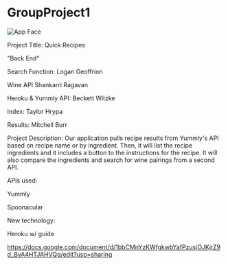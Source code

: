 # GroupProject1
![App Face](assets/images/appface.png)


Project Title: Quick Recipes


"Back End"

  Search Function:
    Logan Geoffrion
  
  Wine API
    Shankarri Ragavan

  Heroku & Yummly API:
    Beckett Witzke

  Index:
    Taylor Hrypa

  Results:
    Mitchell Burr



Project Description:
Our application pulls recipe results from Yummly's API based on recipe name or by ingredient. Then, it will list the recipe 
ingredients and it includes a button to the instructions for the recipe. It will also compare the ingredients and search for 
wine pairings from a second API. 


APIs used:

Yummly

Spoonacular


New technology:

Heroku w/ guide

https://docs.google.com/document/d/1bbCMnYzKWfgkwbYafPzusjOJKjrZ9d_BvA4HTJAHVQg/edit?usp=sharing
